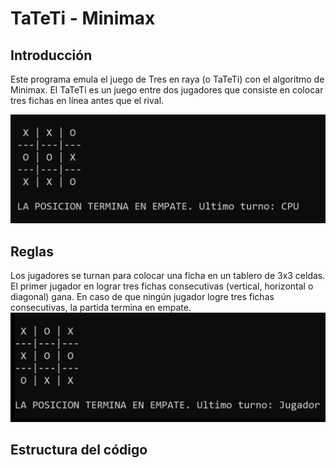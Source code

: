 # TaTeTi - Minimax
## Introducción
Este programa emula el juego de Tres en raya (o TaTeTi) con el algoritmo de Minimax.
El TaTeTi es un juego entre dos jugadores que consiste en colocar tres fichas en línea antes que el rival.

![MostrarImg1](readme-src/TaTeTi1.png)

## Reglas
Los jugadores se turnan para colocar una ficha en un tablero de 3x3 celdas. El primer jugador en lograr tres fichas consecutivas (vertical, horizontal o diagonal) gana. En caso de que ningún jugador logre tres fichas consecutivas, la partida termina en empate.
![MostrarImg2](readme-src/TaTeTi2.png)
## Estructura del código


